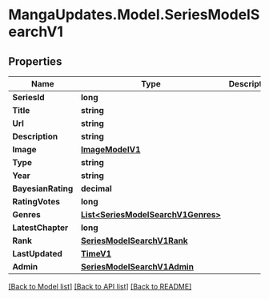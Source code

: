 # MangaUpdates.Model.SeriesModelSearchV1

## Properties

Name | Type | Description | Notes
------------ | ------------- | ------------- | -------------
**SeriesId** | **long** |  | [optional] 
**Title** | **string** |  | [optional] 
**Url** | **string** |  | [optional] 
**Description** | **string** |  | [optional] 
**Image** | [**ImageModelV1**](ImageModelV1.md) |  | [optional] 
**Type** | **string** |  | [optional] 
**Year** | **string** |  | [optional] 
**BayesianRating** | **decimal** |  | [optional] 
**RatingVotes** | **long** |  | [optional] 
**Genres** | [**List&lt;SeriesModelSearchV1Genres&gt;**](SeriesModelSearchV1Genres.md) |  | [optional] 
**LatestChapter** | **long** |  | [optional] 
**Rank** | [**SeriesModelSearchV1Rank**](SeriesModelSearchV1Rank.md) |  | [optional] 
**LastUpdated** | [**TimeV1**](TimeV1.md) |  | [optional] 
**Admin** | [**SeriesModelSearchV1Admin**](SeriesModelSearchV1Admin.md) |  | [optional] 

[[Back to Model list]](../README.md#documentation-for-models) [[Back to API list]](../README.md#documentation-for-api-endpoints) [[Back to README]](../README.md)

